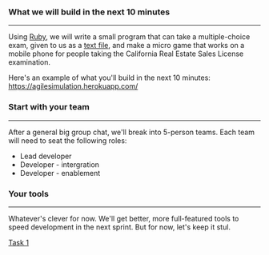 ### What we will build in the next 10 minutes
---
Using [Ruby](https://www.ruby-lang.org/en/), we will write a small program that can take a multiple-choice exam, given to us as a [text file](../master/mce.txt), and make a micro game that works on a mobile phone for people taking the California Real Estate Sales License examination.

Here's an example of what you'll build in the next 10 minutes: https://agilesimulation.herokuapp.com/

### Start with your team
---
After a general big group chat, we'll break into 5-person teams. 
Each team will need to seat the following roles:
* Lead developer
* Developer - intergration
* Developer - enablement

### Your tools
---
Whatever's clever for now. We'll get better, more full-featured tools to speed development in the next sprint. But for now, let's keep it stul.

[Task 1]()
